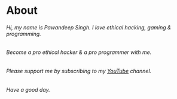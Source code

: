 # About
###### Hi, my name is Pawandeep Singh. I love ethical hacking, gaming & programming.
###### Become a pro ethical hacker & a pro programmer with me.
###### Please support me by subscribing to my [YouTube](https://www.youtube.com/channel/UCH7V6YBdMyICifKflYkNFMQ/featured) channel.
###### Have a good day.
